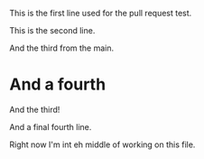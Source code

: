 This is the first line used for the pull request test. 

This is the second line. 

And the third from the main.

And a fourth
=======
And the third!

And a final fourth line.

Right now I'm int eh middle of working on this file.
